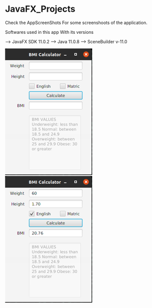 # JavaFX_Projects

Check the AppScreenShots For some screenshoots of the application.

Softwares used in this app With its versions

--> JavaFX SDK 11.0.2
--> Java 11.0.8 
--> SceneBuilder v-11.0

![alt text](AppScreenShots/01.png?raw=true "01")   ![alt text](AppScreenShots/02.png?raw=true "02")


